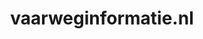 ---
layout: post
title:  "vaarweginformatie.nl"
internal_url:  "/dutchgov/vaarweginformatie.nl.html"
categories: dutchgov
---